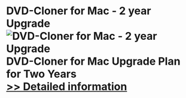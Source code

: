 # DVD-Cloner for Mac - 2 year Upgrade<br />![DVD-Cloner for Mac - 2 year Upgrade](https://mycommerce.akamaized.net/api/pimages/P300900336/BIG/300900336.JPG)<br />DVD-Cloner for Mac Upgrade Plan for Two Years<br />[>> Detailed information](https://secure.shareit.com/shareit/product.html?productid=300900336&affiliateid=200057808)